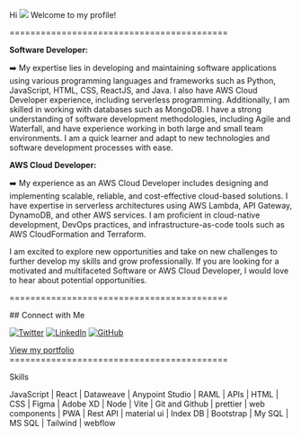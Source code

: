 Hi ![](https://user-images.githubusercontent.com/18350557/176309783-0785949b-9127-417c-8b55-ab5a4333674e.gif) Welcome to my profile!

==========================================
<p>
   <strong>Software Developer:</strong>
</p>
<p>
   ➡️ My expertise lies in developing and maintaining software applications using various programming languages and frameworks such as Python, JavaScript, HTML, CSS, ReactJS, and Java. I also have AWS Cloud Developer experience, including serverless programming. Additionally, I am skilled in working with databases such as MongoDB. I have a strong understanding of software development methodologies, including Agile and Waterfall, and have experience working in both large and small team environments. I am a quick learner and adapt to new technologies and software development processes with ease.
</p>
<p>
   <strong>AWS Cloud Developer:</strong>
</p>
<p>
   ➡️ My experience as an AWS Cloud Developer includes designing and implementing scalable, reliable, and cost-effective cloud-based solutions. I have expertise in serverless architectures using AWS Lambda, API Gateway, DynamoDB, and other AWS services. I am proficient in cloud-native development, DevOps practices, and infrastructure-as-code tools such as AWS CloudFormation and Terraform.
</p>
<p>
   I am excited to explore new opportunities and take on new challenges to further develop my skills and grow professionally. If you are looking for a motivated and multifaceted Software or AWS Cloud Developer, I would love to hear about potential opportunities.
</p>
==========================================
<p align="left">
## Connect with Me

[![Twitter](https://img.shields.io/badge/-Twitter-1ca0f1?style=flat-square&logo=twitter&logoColor=white)](https://twitter.com/BehailuW)
[![LinkedIn](https://img.shields.io/badge/-LinkedIn-0077B5?style=flat-square&logo=linkedin&logoColor=white)](https://linkedin.com/in/beha)
[![GitHub](https://img.shields.io/badge/-GitHub-181717?style=flat-square&logo=github&logoColor=white)](https://github.com/behailu-weldeyohannes)
</p>
 <a href="https://behailu-weldeyohannes.github.io/portfolio/" target="_blank" rel="noreferrer">View my portfolio</a>
 ==========================================
  <p align="left"> Skills <p/>  
  <p>JavaScript | React | Dataweave | Anypoint Studio | RAML | APIs | HTML | CSS | Figma | Adobe XD | Node | Vite | Git and Github | prettier | web components | PWA | Rest API | material ui | Index DB | Bootstrap | My SQL | MS SQL | Tailwind | webflow </p>

                    
                 
